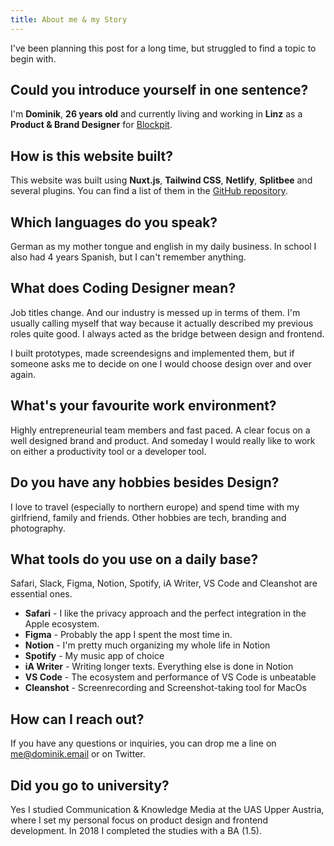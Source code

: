 ```yaml
---
title: About me & my Story
---
```


I've been planning this post for a long time, but struggled to find a topic to begin with.

## Could you introduce yourself in one sentence?

I'm **Dominik**, **26 years old** and currently living and working in **Linz** as a **Product & Brand Designer** for [Blockpit]().

## How is this website built?

This website was built using **Nuxt.js**, **Tailwind CSS**, **Netlify**, **Splitbee** and several plugins. You can find a list of them in the [GitHub repository]().

## Which languages do you speak?

German as my mother tongue and english in my daily business. In school I also had 4 years Spanish, but I can't remember anything.

## What does Coding Designer mean?

Job titles change. And our industry is messed up in terms of them. I'm usually calling myself that way because it actually described my previous roles quite good. I always acted as the bridge between design and frontend.

I built prototypes, made screendesigns and implemented them, but if someone asks me to decide on one I would choose design over and over again.

## What's your favourite work environment?

Highly entrepreneurial team members and fast paced. A clear focus on a well designed brand and product. And someday I would really like to work on either a productivity tool or a developer tool.

## Do you have any hobbies besides Design?

I love to travel (especially to northern europe) and spend time with my girlfriend, family and friends. Other hobbies are tech, branding and photography.

## What tools do you use on a daily base?

Safari, Slack, Figma, Notion, Spotify, iA Writer, VS Code and Cleanshot are essential ones.

- **Safari** - I like the privacy approach and the perfect integration in the Apple ecosystem.
- **Figma** - Probably the app I spent the most time in.
- **Notion** - I'm pretty much organizing my whole life in Notion
- **Spotify** - My music app of choice
- **iA Writer** - Writing longer texts. Everything else is done in Notion
- **VS Code** - The ecosystem and performance of VS Code is unbeatable
- **Cleanshot** - Screenrecording and Screenshot-taking tool for MacOs

## How can I reach out?

If you have any questions or inquiries, you can drop me a line on me@dominik.email or on Twitter.

## Did you go to university?

Yes I studied Communication & Knowledge Media at the UAS Upper Austria, where I set my personal focus on product design and frontend development. In 2018 I completed the studies with a BA (1.5).